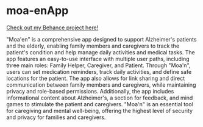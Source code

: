 # moa-enApp
[Check out my Behance project here!](https://www.behance.net/gallery/211930077/Moaen-App)

"Moa'en" is a comprehensive app designed to support Alzheimer's patients and the elderly, enabling family members and caregivers to track the patient's condition and help manage daily activities and medical tasks. The app features an easy-to-use interface with multiple user paths, including three main roles: Family Helper, Caregiver, and Patient. Through "Moa'n", users can set medication reminders, track daily activities, and define safe locations for the patient. The app also allows for link sharing and direct communication between family members and caregivers, while maintaining privacy and role-based permissions. Additionally, the app includes informational content about Alzheimer's, a section for feedback, and mind games to stimulate the patient and caregivers. "Moa'n" is an essential tool for caregiving and mental well-being, offering the highest level of security and privacy for families and caregivers.
